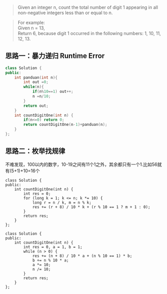 > Given an integer n, count the total number of digit 1 appearing in all non-negative integers less than or equal to n.

> For example:  
> Given n = 13,  
> Return 6, because digit 1 occurred in the following numbers: 1, 10, 11, 12, 13.
## 思路一：暴力递归   Runtime Error
```c++
class Solution {
public:
    int panduan(int n){
        int out =0;
        while(n){
            if(n%10==1) out++;
            n =n/10;
        }
        return out;
    }
    int countDigitOne(int n) {
        if(n<=0) return 0;
        return countDigitOne(n-1)+panduan(n);
    }
};

```

## 思路二：枚举找规律
不难发现，100以内的数字，10-19之间有11个1之外，其余都只有一个1.比如56就有(5+1)+10=16个

```
class Solution {
public:
    int countDigitOne(int n) {
        int res = 0;
        for (long k = 1; k <= n; k *= 10) {
            long r = n / k, m = n % k;
            res += (r + 8) / 10 * k + (r % 10 == 1 ? m + 1 : 0);
        }
        return res;
    }
};
```

```
class Solution {
public:
    int countDigitOne(int n) {
        int res = 0, a = 1, b = 1;
        while (n > 0) {
            res += (n + 8) / 10 * a + (n % 10 == 1) * b;
            b += n % 10 * a;
            a *= 10;
            n /= 10;
        }
        return res;
    }
};
```